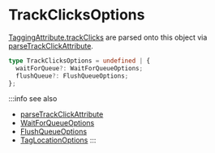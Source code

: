 # TrackClicksOptions

[TaggingAttribute.trackClicks](/tracking/browser/api-reference/definitions/TaggingAttribute.md#taggingattributetrackclicks) are parsed onto this object via [parseTrackClickAttribute](/tracking/browser/api-reference/common/parsers/parseTrackClicks.md).  


```typescript jsx
type TrackClicksOptions = undefined | {
  waitForQueue?: WaitForQueueOptions;
  flushQueue?: FlushQueueOptions;
};
```

:::info see also
- [parseTrackClickAttribute](/tracking/browser/api-reference/common/parsers/parseTrackClicks.md)
- [WaitForQueueOptions](/tracking/browser/api-reference/definitions/WaitForQueueOptions.md)
- [FlushQueueOptions](/tracking/browser/api-reference/definitions/FlushQueueOptions.md)
- [TagLocationOptions](/tracking/browser/api-reference/definitions/TagLocationOptions.md)
:::
